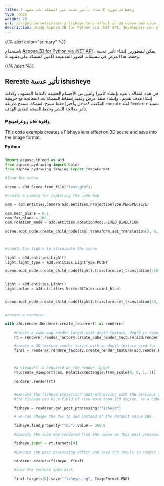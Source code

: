 ```yaml
---
title: إنشاء تأثير عدسة عين السمكة على مشهد 3D وحفظ في صورة
type: docs
weight: 20
url: /ar/python-net/create-a-fisheye-lens-effect-on-3d-scene-and-save-in-an-image/
description: Using Aspose.3D for Python via .NET API, developers can create a Fisheye lens effect on 3D scene and save that view into the supported image formats.
---
```

{{% alert color="primary" %}}

باستخدام [Aspose.3D for Python via .NET API](https:#products.aspose.com/3d/python-net/) ، يمكن للمطورين إنشاء تأثير عدسة عين السمكة على مشهد 3D وحفظ هذا العرض في تنسيقات الصور المدعومة.

{{% /alert %}}
##  **Rereate تأثير عدسة ishisheye**
في هذه المقالة ، نقوم بإنشاء كاميرا واثنين من الأجسام الخفيفة لالتقاط المشهد ، وكذلك إنشاء هدف تقديم ، وإنشاء منفذ عرض وتنفيذ إسقاط السمكة بعد المعالجة مع خريطة المكعب كمدخل وأخيرا حفظ نسيج السمكة. تسمح طريقة `execute` لفئة `Renderer` بتنفيذ تأثير معالجة النشر وحفظ النتيجة لتقديم الهدف.
###  **Pروغرامينغ ple وافرة**
This code example creates a Fisheye lens effect on 3D scene and save into the image format.

**Python**


```py

import aspose.threed as a3d
from aspose.pydrawing import Color
from aspose.pydrawing.imaging import ImageFormat

#load the scene

scene = a3d.Scene.from_file("test.glb");

#create a camera for capturing the cube map

cam = a3d.entities.Camera(a3d.entities.ProjectionType.PERSPECTIVE)

cam.near_plane = 0.1
cam.far_plane = 200
cam.rotation_mode = a3d.entities.RotationMode.FIXED_DIRECTION

scene.root_node.create_child_node(cam).transform.set_translation(5, 6, 0)



#create two lights to illuminate the scene

light = a3d.entities.Light()
light.light_type = a3d.entities.LightType.POINT

scene.root_node.create_child_node(light).transform.set_translation(-10, 7, -10)


light = a3d.entities.Light()
light.color = a3d.utilities.Vector3(Color.cadet_blue)


scene.root_node.create_child_node(light).transform.set_translation(49, 0, 49)


#create a renderer

with a3d.render.Renderer.create_renderer() as renderer:

    #Create a cube map render target with depth texture, depth is required when rendering a scene.
    rt = renderer.render_factory.create_cube_render_texture(a3d.render.RenderParameters(False), 512, 512)

    #create a 2D texture render target with no depth texture used for image processing
    final = renderer.rendere_factory.create_render_texture(a3d.render.RenderParameters(False, 32, 0, 0), 1024, 1024)



    #a viewport is required on the render target
    rt.create_viewport(cam, RelativeRectangle.from_scale(0, 0, 1, 1))

    renderer.render(rt)


    #execute the fisheye projection post-processing with the previous rendered cube map as input
    #the fisheye can have field of view more than 180 degree, so a cube map with all direction is required.

    fisheye = renderer.get_post_processing("fisheye")

    # we can change the fov to 360 instead of the default value 180.

    fisheye.find_property("fov").Value = 360.0

    #Specify the cube map rendered from the scene as this post processing's input

    fisheye.input = rt.targets[0]

    #Execute the post processing effect and save the result to render target final

    renderer.execute(fisheye, final)

    #save the texture into disk

    final.targets[0].save("fisheye.png", ImageFormat.PNG)


```
